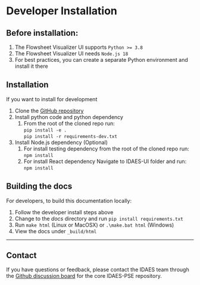# Developer Installation

## Before installation:

1. The Flowsheet Visualizer UI supports `Python >= 3.8`
1. The Flowsheet Visualizer UI needs `Node.js 18`
1. For best practices, you can create a separate Python environment and install it there

## Installation

If you want to install for development

1. Clone the [GitHub repository](https://github.com/IDAES/idaes-ui)
1. Install python code and python dependency
    1. From the root of the cloned repo run:  
    `pip install -e .`  
    `pip install -r requirements-dev.txt`
1. Install Node.js dependency (Optional)
    1. For install testing dependency from the root of the cloned repo run:  
    `npm install`
    2. For install React dependency Navigate to IDAES-UI folder and run:  
    `npm install`

## Building the docs

For developers, to build this documentation locally:

1) Follow the developer install steps above
2) Change to the *docs* directory and run `pip install requirements.txt` 
3) Run `make html` (Linux or MacOSX) or `.\make.bat html` (Windows)
4) View the docs under `_build/html`

---

## Contact

If you have questions or feedback, please contact the IDAES team through the 
<a href="https://github.com/IDAES/idaes-pse/discussions" _target="blank">Github discussion board</a> 
for the core IDAES-PSE repository.


